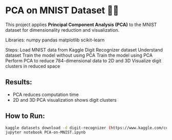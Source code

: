 # PCA on MNIST Dataset 🎨🔢

This project applies **Principal Component Analysis (PCA)** to the MNIST dataset for dimensionality reduction and visualization.

Libraries:
  numpy
  pandas
  matplotlib
  scikit-learn

Steps:
  Load MNIST data from Kaggle Digit Recognizer dataset
  Understand dataset 
  Train the model without using PCA
  Train the model using PCA
  Perform PCA to reduce 784-dimensional data to 2D and 3D
  Visualize digit clusters in reduced space

## Results:
- PCA reduces computation time
- 2D and 3D PCA visualization shows digit clusters

## How to Run:
```bash
kaggle datasets download -d digit-recognizer (https://www.kaggle.com/code/chetankumawat209ram/pca-on-mnist/edit)
jupyter notebook PCA-on-MNIST.ipynb
